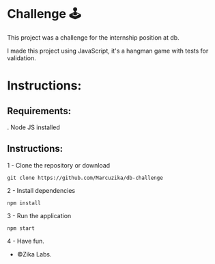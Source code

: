 # <db> Challenge 🕹

This project was a challenge for the internship position at db.

I made this project using JavaScript, it's a hangman game with tests for validation.

# Instructions:

## Requirements:
. Node JS installed

## Instructions:
1 - Clone the repository or download
```
git clone https://github.com/Marcuzika/db-challenge
```

2 - Install dependencies
```
npm install
```

3 - Run the application
```
npm start
```

4 - Have fun.

-  ©Zika Labs.
